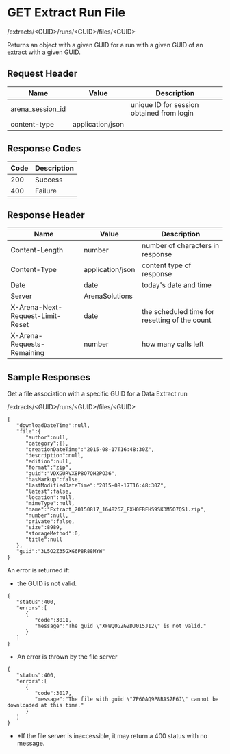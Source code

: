 # GET Extract Run File


/extracts/&lt;GUID&gt;/runs/&lt;GUID&gt;/files/&lt;GUID&gt;

Returns an  object with a given GUID for a run with a given GUID of an extract with a given GUID. 

## Request Header

| Name | Value | Description |
|  --- |  --- |  --- | 
| arena_session_id |   | unique ID for session obtained from login |
| content\-type | application/json |   |

## Response Codes

| Code | Description |
|  --- |  --- | 
| 200 | Success |
| 400 | Failure |

## Response Header

| Name | Value | Description |
|  --- |  --- |  --- | 
| Content\-Length | number | number of characters in response |
| Content\-Type | application/json | content type of response |
| Date | date | today's date and time |
| Server | ArenaSolutions |   |
| X\-Arena\-Next\-Request\-Limit\-Reset  | date | the scheduled time for resetting of the count |
| X\-Arena\-Requests\-Remaining  | number | how many calls left |

## Sample Responses
Get a file association with a specific GUID  for a Data Extract run



/extracts/&lt;GUID&gt;/runs/&lt;GUID&gt;/files/&lt;GUID&gt;

```
{  
   "downloadDateTime":null,
   "file":{  
      "author":null,
      "category":{},
      "creationDateTime":"2015-08-17T16:48:30Z",
      "description":null,
      "edition":null,
      "format":"zip",
      "guid":"VDXGURVX8P8O7QH2PO36",
      "hasMarkup":false,
      "lastModifiedDateTime":"2015-08-17T16:48:30Z",
      "latest":false,
      "location":null,
      "mimeType":null,
      "name":"Extract_20150817_164826Z_FXH0EBFHS9SK3M5O7QS1.zip",
      "number":null,
      "private":false,
      "size":8989,
      "storageMethod":0,
      "title":null
   },
   "guid":"3L5O2Z35GXG6P8R88MYW"
}
```
An error is returned if:

* the GUID is not valid.

```
{  
   "status":400,
   "errors":[  
      {  
         "code":3011,
         "message":"The guid \"XFWQ0GZGZDJ015J12\" is not valid."
      }
   ]
}
```
* An error is thrown by the file server

```
{  
   "status":400,
   "errors":[  
      {  
         "code":3017,
         "message":"The file with guid \"7P60AQ9P8RAS7F6J\" cannot be downloaded at this time."
      }
   ]
}
```
* \*If the file server is inaccessible, it may return a 400 status with no message.

